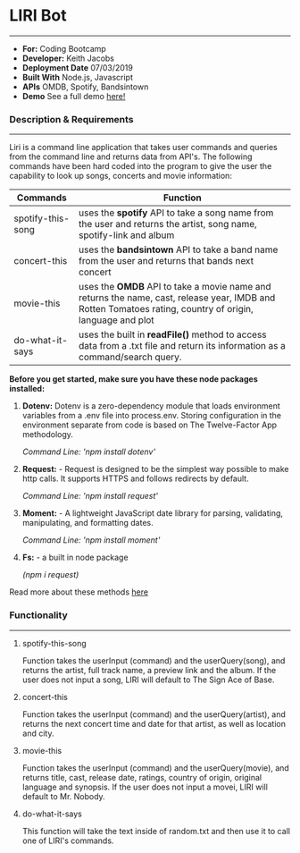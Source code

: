 # LIRI Bot
---
- **For:** Coding Bootcamp
- **Developer:** Keith Jacobs
- **Deployment Date** 07/03/2019
- **Built With** Node.js, Javascript
- **APIs** OMDB, Spotify, Bandsintown
- **Demo**
See a full demo [here!](https://drive.google.com/file/d/1K5IumODtY-cJ82V-TkaUf7KGh2YR1C3H/view)


### Description & Requirements
---
Liri is a command line application that takes user commands and queries from the command line and returns data from API's. The following commands have been hard coded into the program to give the user the capability to look up songs, concerts and movie information:

Commands | Function
---------|---------
spotify-this-song | uses the **spotify** API to take a song name from the user and returns the artist, song name, spotify-link and album 
concert-this | uses the **bandsintown** API to take a band name from the user and returns that bands next concert
movie-this | uses the **OMDB** API to take a movie name and returns the name, cast, release year, IMDB and Rotten Tomatoes rating, country of origin, language and plot 
do-what-it-says | uses the built in **readFile()** method to access data from a .txt file and return its information as a command/search query.

**Before you get started, make sure you have these node packages installed:**
1. **Dotenv:** Dotenv is a zero-dependency module that loads environment variables from a .env file into process.env. Storing configuration in the environment separate from code is based on The Twelve-Factor App methodology.

     *Command Line: 'npm install dotenv'*


2. **Request:** - Request is designed to be the simplest way possible to make http calls. It supports HTTPS and follows redirects by default.

     *Command Line: 'npm install request'*

3. **Moment:** - A lightweight JavaScript date library for parsing, validating, manipulating, and formatting dates. 

    *Command Line: 'npm install moment'*

4. **Fs:** - a built in node package 

    *(npm i request)*


Read more about these methods [here](https://www.npmjs.com/)



### Functionality
--- 
1. spotify-this-song

    Function takes the userInput (command) and the userQuery(song), and returns the artist, full track name, a preview link and the album. If the user does not input a song, LIRI will default to The Sign Ace of Base.


2. concert-this 

    Function takes the userInput (command) and the userQuery(artist), and returns the next concert time and date for that artist, as well as location and city.


3. movie-this

    Function takes the userInput (command) and the userQuery(movie), and returns title, cast, release date, ratings, country of origin, original language and synopsis. If the user does not input a movei, LIRI will default to Mr. Nobody.


4. do-what-it-says

    This function will take the text inside of random.txt and then use it to call one of LIRI's commands.